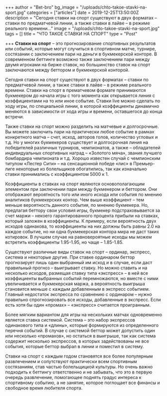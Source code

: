 +++
author = "Bet-bro"
bg_image = "/uploads/chto-takoe-stavki-na-sport.jpg"
categories = ["articles"]
date = 2019-12-25T13:50:00Z
description = "Сегодня ставки на спорт существуют в двух форматах – ставки по предматчевой линии, а также ставки в лайве – в режиме реального времени..."
image = "/uploads/chto-takoe-stavki-na-sport.jpg"
tags = []
title = "ЧТО ТАКОЕ СТАВКИ НА СПОРТ"
type = "Post"

+++
**Ставки на спорт** – это прогнозирование спортивных результатов или событий, которые могут случиться в спортивном матче, турнире, состязании с заключением пари на деньги в букмекерской конторе. В современном беттинге возможно также заключением пари между двумя игроками на бирже ставок, но большинство ставок на спорт заключаются между беттором и букмекерской конторой.

Сегодня ставки на спорт существуют в двух форматах – ставки по предматчевой линии, а также ставки в лайве – в режиме реального времени. Ставки на спорт в прематчевом формате принимаются букмекером до начала игры с того момента как открывается линия с коэффициентами на то или иное событие. Ставки live можно сделать по ходу игры, по специальной линии, в которой коэффициенты динамично меняются в зависимости от хода игры и времени, оставшегося до конца встречи.

Также ставки на спорт можно разделить на матчевые и долгосрочные. Вы можете заключить пари на практически любое событие в рамках конкретного матча – счет, исход, авторов голов, количество угловых и т.д. Но у многих букмекеров существует и долгосрочная линия на победителей различных турниров, чемпионатов, а также – обладателей индивидуальных спортивных наград – «Золотого мяча», звания лучшего бомбардира чемпионата и т.д. Хорошо известен случай с чемпионским титулом «Лестер Сити» – на сенсационной победе «лис» в Премьер-лиге некоторые из болельщиков обогатились, так как изначально ставки принимались с коэффициентом 5000 к 1.

Коэффициенты в ставках на спорт являются основополагающим элементом при заключении пари между букмекером и беттором. Они отображают вероятность того или иного исхода или события по мнению аналитиков букмекерских контор. Чем выше коэффициент – тем меньше вероятность данного события, по мнению букмекера. Но, предлагая беттору свои условия игры, букмекер подстраховывается за счет маржи – некоего гарантированного процента прибыли на ставках, который заложен в коэффициенты. К примеру, если вероятность двух исходов одинакова, то коэффициенты на них должны быть равны 2.0 на каждое событие, но ни одна букмекерская контора мира не даст таких котировок. В лучшем случае на равновероятные исходы мы можем встретить коэффициенты 1.95-1.95, но чаще – 1.85-1.85.

Существуют различные виды ставок на спорт – ординар, экспресс, система и некоторые другие. При ставке ординаром беттор прогнозирует лишь один выбранный им исход и в случае, если даст правильный прогноз – выигрывает ставку. Но можно ставить и на несколько исходов, размещая ставку типа «экспресс» – в ней все коэффициенты выбранных событий перемножаются, но вместе с ними увеличивается и букмекерская маржа, а вероятность выигрыша становится меньше с каждым добавленным в экспресс событием. Главный недостаток экспресса по сравнению с ординаром – нужно правильно спрогнозировать все исходы, добавленные в экспресс. Если есть хотя бы один «промах» – «экспресс» считается проигранным.

Более мягким вариантом для игры на нескольких матчах одновременно является ставка системой. Система – это набор экспрессов одинакового типа и «длины», которые формируются из определенного перечня событий. В случае с системой беттор может допустить один или несколько «промахов», но остаться в выигрыше, так как система содержит несколько экспрессов, в которых задействованы не все события, которые беттор выбрал в линии и поместил в систему.

Ставки на спорт с каждым годом становятся все более популярным развлечением и сопутствуют практически всем спортивным состязаниям, став частью болельщицкой культуры. Но очень важно подходить к беттингу ответственно и не забывать, что это в первую очередь развлечение, помогающее поднять градус интереса к спортивному событию, а не занятие, которое поглощает все финансы и свободное время любителя спорта.